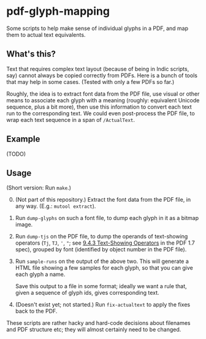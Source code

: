 # pdf-glyph-mapping
Some scripts to help make sense of individual glyphs in a PDF, and map them to actual text equivalents.

## What's this?

Text that requires complex text layout (because of being in Indic scripts, say) cannot always be copied correctly from PDFs. Here is a bunch of tools that may help in some cases. (Tested with only a few PDFs so far.)

Roughly, the idea is to extract font data from the PDF file, use visual or other means to associate each glyph with a meaning (roughly: equivalent Unicode sequence, plus a bit more), then use this information to convert each text run to the corresponding text. We could even post-process the PDF file, to wrap each text sequence in a span of `/ActualText`.

## Example

(TODO)

## Usage

(Short version: Run `make`.)

0.  (Not part of this repository.) Extract the font data from the PDF file, in any way. (E.g.: `mutool extract`).

1.  Run `dump-glyphs` on such a font file, to dump each glyph in it as a bitmap image.

2.  Run `dump-tjs` on the PDF file, to dump the operands of text-showing operators (`Tj`, `TJ`, `'`, `"`; see [9.4.3 Text-Showing Operators](https://www.adobe.com/content/dam/acom/en/devnet/pdf/pdfs/PDF32000_2008.pdf#page=258) in the PDF 1.7 spec), grouped by font (identified by object number in the PDF file).

3.  Run `sample-runs` on the output of the above two. This will generate a HTML file showing a few samples for each glyph, so that you can give each glyph a name.

    Save this output to a file in some format; ideally we want a rule that, given a sequence of glyph ids, gives corresponding text.

4.  (Doesn't exist yet; not started.) Run `fix-actualtext` to apply the fixes back to the PDF.

These scripts are rather hacky and hard-code decisions about filenames and PDF structure etc; they will almost certainly need to be changed.